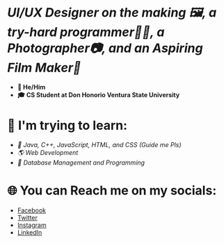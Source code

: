 # ***UI/UX Designer on the making 🖼, a try-hard programmer👩‍💻, a Photographer📷, and an Aspiring Film Maker🎥***


- **🧑 He/Him**
- **🎓 CS Student at Don Honorio Ventura State University**

# 🌿 I'm trying to learn: 

- *💾 Java, C++, JavaScript, HTML, and CSS (Guide me Pls)*
- *🌎  Web Development*
- *📂 Database Management and Programming*


# 🌐 You can Reach me on my socials: 

- [Facebook](http://fb.com/subalouis)
- [Twitter](http://twitter.com/subalouis)
- [Instagram](http://instagram.com/louissuba)
- [LinkedIn](http://linkedin.com/in/subalouis)
